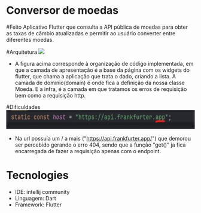 # Conversor de moedas

#Feito
Aplicativo Flutter que consulta a API pública de moedas para obter as taxas de câmbio atualizadas e permitir ao usuário converter entre diferentes moedas.

#Arquitetura
<img src="./assets/estágioomnisaude.jpg" height="400"/>
- A figura acima corresponde à organização de código implementada, em que a camada de apresentação é a base da página com os widgets do flutter, que chama a aplicação que trata o dado, criando a lista. A camada de domínio(domain) é onde fica a definição da nossa classe Moeda. E a infra, é a camada em que tratamos os erros de requisição bem como a requisição http.

#Dificuldades
<img src="./assets/url.jpg" height="50"/>
- Na url possuía um / a mais ("https://api.frankfurter.app/") que demorou ser percebido gerando o erro 404, sendo que a função "get()" ja fica encarregada de fazer a requisição apenas com o endpoint.

# Tecnologies

- IDE: intellij community
- Linguagem: Dart
- Framework: Flutter
